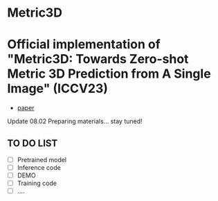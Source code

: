 # Metric3D

# Official implementation of "Metric3D: Towards Zero-shot Metric 3D Prediction from A Single Image" (ICCV23)
- [paper](https://arxiv.org/pdf/2307.10984v1.pdf) 

Update 08.02 Preparing materials... stay tuned!

## TO DO LIST
- [ ] Pretrained model
- [ ] Inference code
- [ ] DEMO
- [ ] Training code
- [ ] ....
